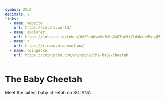 ```yaml
---
symbol: ZOLA
decimals: 6
links:
  - name: website
    url: https://zolana.world/
  - name: explorer
    url: https://solscan.io/token/6m2SeubvmKc1MGqGxQToy9i7tdbkxhnMxqgEhtgFpump
  - name: x
    url: https://x.com/zolaonsolana/
  - name: coingecko
    url: https://coingecko.com/en/coins/the-baby-cheetah
---
```


# The Baby Cheetah

Meet the cutest baby cheetah on SOLANA

